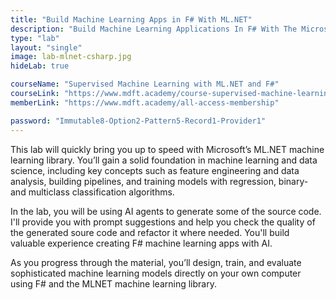 ```yaml
---
title: "Build Machine Learning Apps in F# With ML.NET"
description: "Build Machine Learning Applications In F# With The Microsoft ML.NET Library"
type: "lab"
layout: "single"
image: lab-mlnet-csharp.jpg
hideLab: true

courseName: "Supervised Machine Learning with ML.NET and F#"
courseLink: "https://www.mdft.academy/course-supervised-machine-learning-with-mlnet-and-fsharp"
memberLink: "https://www.mdft.academy/all-access-membership"

password: "Immutable8-Option2-Pattern5-Record1-Provider1"
---
```

This lab will quickly bring you up to speed with Microsoft’s ML.NET machine learning library. You’ll gain a solid foundation in machine learning and data science, including key concepts such as feature engineering and data analysis, building pipelines, and training models with regression, binary- and multiclass classification algorithms.

In the lab, you will be using AI agents to generate some of the source code. I'll provide you with prompt suggestions and help you check the quality of the generated soure code and refactor it where needed. You'll build valuable experience creating F# machine learning apps with AI.

As you progress through the material, you’ll design, train, and evaluate sophisticated machine learning models directly on your own computer using F# and the MLNET machine learning library.
